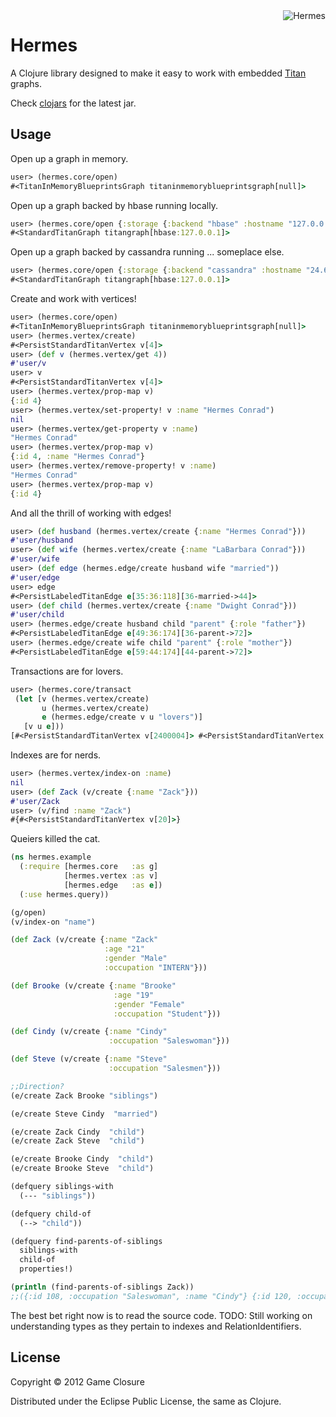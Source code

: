 <img src="http://upload.wikimedia.org/wikipedia/en/c/cb/FuturamaHermesConrad.png"  alt="Hermes" title="Hermes" align="right" height=/>

# Hermes

A Clojure library designed to make it easy to work with embedded [Titan](http://thinkaurelius.github.com/titan/) graphs. 

Check [clojars](https://clojars.org/hermes) for the latest jar.
## Usage

Open up a graph in memory.
``` clojure 
user> (hermes.core/open)
#<TitanInMemoryBlueprintsGraph titaninmemoryblueprintsgraph[null]>
```

Open up a graph backed by hbase running locally.
``` clojure 
user> (hermes.core/open {:storage {:backend "hbase" :hostname "127.0.0.1"}})
#<StandardTitanGraph titangraph[hbase:127.0.0.1]>
```

Open up a graph backed by cassandra running ... someplace else.
``` clojure 
user> (hermes.core/open {:storage {:backend "cassandra" :hostname "24.6.0.1"}})
#<StandardTitanGraph titangraph[hbase:127.0.0.1]>
```

Create and work with vertices!
``` clojure
user> (hermes.core/open)
#<TitanInMemoryBlueprintsGraph titaninmemoryblueprintsgraph[null]>
user> (hermes.vertex/create)
#<PersistStandardTitanVertex v[4]>
user> (def v (hermes.vertex/get 4))
#'user/v
user> v
#<PersistStandardTitanVertex v[4]>
user> (hermes.vertex/prop-map v)
{:id 4}
user> (hermes.vertex/set-property! v :name "Hermes Conrad") 
nil
user> (hermes.vertex/get-property v :name)
"Hermes Conrad"
user> (hermes.vertex/prop-map v)
{:id 4, :name "Hermes Conrad"}
user> (hermes.vertex/remove-property! v :name)
"Hermes Conrad"
user> (hermes.vertex/prop-map v)
{:id 4}
```

And all the thrill of working with edges!
``` clojure
user> (def husband (hermes.vertex/create {:name "Hermes Conrad"}))
#'user/husband
user> (def wife (hermes.vertex/create {:name "LaBarbara Conrad"}))
#'user/wife
user> (def edge (hermes.edge/create husband wife "married")) 
#'user/edge
user> edge
#<PersistLabeledTitanEdge e[35:36:118][36-married->44]>
user> (def child (hermes.vertex/create {:name "Dwight Conrad"}))
#'user/child
user> (hermes.edge/create husband child "parent" {:role "father"}) 
#<PersistLabeledTitanEdge e[49:36:174][36-parent->72]>
user> (hermes.edge/create wife child "parent" {:role "mother"}) 
#<PersistLabeledTitanEdge e[59:44:174][44-parent->72]>
```

Transactions are for lovers. 
``` clojure
user> (hermes.core/transact
 (let [v (hermes.vertex/create)
       u (hermes.vertex/create)
       e (hermes.edge/create v u "lovers")]
   [v u e]))
[#<PersistStandardTitanVertex v[2400004]> #<PersistStandardTitanVertex v[2400008]> #<PersistLabeledTitanEdge e[12000013:2400004:36028797018965582][2400004-lovers->2400008]>]
```

Indexes are for nerds. 
``` clojure
user> (hermes.vertex/index-on :name)
nil
user> (def Zack (v/create {:name "Zack"}))
#'user/Zack
user> (v/find :name "Zack")
#{#<PersistStandardTitanVertex v[20]>}
```

Queiers killed the cat.
``` clojure
(ns hermes.example
  (:require [hermes.core   :as g]
            [hermes.vertex :as v]
            [hermes.edge   :as e])
  (:use hermes.query))

(g/open)
(v/index-on "name")

(def Zack (v/create {:name "Zack"
                     :age "21"
                     :gender "Male"
                     :occupation "INTERN"}))

(def Brooke (v/create {:name "Brooke"
                       :age "19"
                       :gender "Female"
                       :occupation "Student"}))

(def Cindy (v/create {:name "Cindy"
                      :occupation "Saleswoman"}))

(def Steve (v/create {:name "Steve"
                      :occupation "Salesmen"}))

;;Direction? 
(e/create Zack Brooke "siblings")

(e/create Steve Cindy  "married")

(e/create Zack Cindy  "child")
(e/create Zack Steve  "child")

(e/create Brooke Cindy  "child")
(e/create Brooke Steve  "child")

(defquery siblings-with
  (--- "siblings"))

(defquery child-of
  (--> "child"))

(defquery find-parents-of-siblings
  siblings-with
  child-of
  properties!)

(println (find-parents-of-siblings Zack))
;;({:id 108, :occupation "Saleswoman", :name "Cindy"} {:id 120, :occupation "Salesmen", :name "Steve"})
```

The best bet right now is to read the source code. 
TODO: Still working on understanding types as they pertain to indexes and RelationIdentifiers. 
## License

Copyright © 2012 Game Closure

Distributed under the Eclipse Public License, the same as Clojure.

